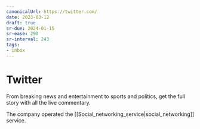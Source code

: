 ```yaml
---
canonicalUrl: https://twitter.com/
date: 2023-03-12
draft: true
sr-due: 2024-01-15
sr-ease: 290
sr-interval: 243
tags:
- inbox
---
```


# Twitter

From breaking news and entertainment to sports and politics, get the full story
with all the live commentary.

The company operated the [[Social_networking_service|social_networking]]
service.